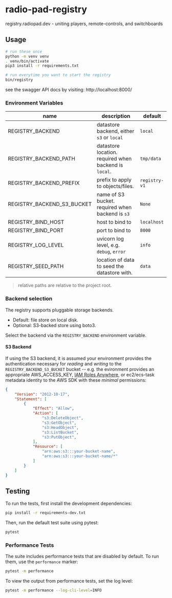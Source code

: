 # radio-pad-registry

registry.radiopad.dev - uniting players, remote-controls, and switchboards

## Usage

```bash
# run these once
python -m venv venv
. venv/bin/activate
pip3 install -r requirements.txt

# run everytime you want to start the registry
bin/registry
```

see the swagger API docs by visiting: http://localhost:8000/

### Environment Variables

name | description | default
--- | --- | ---
REGISTRY_BACKEND | datastore backend, either `s3` or `local` | `local`
REGISTRY_BACKEND_PATH | datastore location. required when backend is `local`. | `tmp/data`
REGISTRY_BACKEND_PREFIX | prefix to apply to objects/files. | `registry-v1`
REGISTRY_BACKEND_S3_BUCKET | name of S3 bucket. required when backend is `s3` | `None`
REGISTRY_BIND_HOST | host to bind to | `localhost`
REGISTRY_BIND_PORT | port to bind to | `8000`
REGISTRY_LOG_LEVEL | uvicorn log level, e.g. `debug`, `error` | `info`
REGISTRY_SEED_PATH | location of data to seed the datastore with. | `data`

> relative paths are relative to the project root.

### Backend selection

The registry supports pluggable storage backends.

- Default: file store on local disk.
- Optional: S3-backed store using boto3.

Select the backend via the `REGISTRY_BACKEND` environment variable.

#### S3 Backend

If using the S3 backend, it is assumed your environment provides the authentication necessary for _reading_ and _writing_ to the `REGISTRY_BACKEND_S3_BUCKET` bucket -- e.g. the evironment provides an appropriate AWS_ACCESS_KEY, [IAM Roles Anywhere](https://docs.aws.amazon.com/rolesanywhere/latest/userguide/introduction.html), or ec2/ecs-task metadata identity to the AWS SDK with these _minimal_ permissions:


```json
{
    "Version": "2012-10-17",
    "Statement": [
        {
            "Effect": "Allow",
            "Action": [
                "s3:DeleteObject",
                "s3:GetObject",
                "s3:HeadObject",
                "s3:ListBucket",
                "s3:PutObject",
            ],
            "Resource": [
                "arn:aws:s3:::your-bucket-name",
                "arn:aws:s3:::your-bucket-name/*"
            ]
        }
    ]
}
```

## Testing

To run the tests, first install the development dependencies:

```sh
pip install -r requirements-dev.txt
```

Then, run the default test suite using pytest:

```sh
pytest
```

### Performance Tests

The suite includes performance tests that are disabled by default. To run them, use the `performance` marker:

```sh
pytest -m performance
```

To view the output from performance tests, set the log level:

```sh
pytest -m performance --log-cli-level=INFO
```
